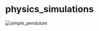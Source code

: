 # physics_simulations
![simple_pendulum](https://github.com/user-attachments/assets/c679e71a-32a4-4afd-9b60-0ef3f408907d)
